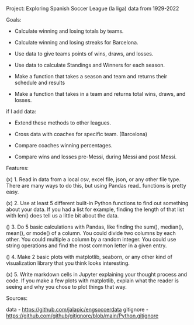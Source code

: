 Project: 
    Exploring Spanish Soccer League (la liga) data from 1929-2022


Goals: 

- Calculate winning and losing totals by teams.
- Calculate winning and losing streaks for Barcelona.
- Use data to give teams points of wins, draws, and losses.
- Use data to calculate Standings and Winners for each season.

- Make a function that takes a season and team and returns their schedule and results
- Make a function that takes in a team and returns total wins, draws, and losses.

if I add data:

- Extend these methods to other leagues.
- Cross data with coaches for specific team. (Barcelona)
- Compare coaches winning percentages.

- Compare wins and losses pre-Messi, during Messi and post Messi.



Features:

(x) 1. Read in data from a local csv, excel file, json, or any other
file type. There are many ways to do this, but using
Pandas read_ functions is pretty easy.

(x) 2. Use at least 5 different built-in Python functions to find out
something about your data. If you had a list for example,
finding the length of that list with len(<list>) does tell us a
little bit about the data.

() 3. Do 5 basic calculations with
Pandas, like finding the
sum(), median(), mean(), or
mode() of a column. You
could divide two columns by
each other. You could
multiple a column by a
random integer. You could
use string operations and find
the most common letter in a
given entry.

() 4. Make 2 basic plots with
matplotlib, seaborn, or any
other kind of visualization
library that you think looks
interesting.

(x) 5. Write markdown cells in
Jupyter explaining your
thought process and code. If
you make a few plots with
matplotlib, explain what the
reader is seeing and why you
chose to plot things that way.

Sources:

data - https://github.com/jalapic/engsoccerdata
gitignore - https://github.com/github/gitignore/blob/main/Python.gitignore
